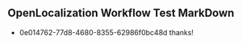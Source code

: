 ## OpenLocalization Workflow Test MarkDown
* 0e014762-77d8-4680-8355-62986f0bc48d thanks!

<!--HONumber=Aug16_HO5-->


